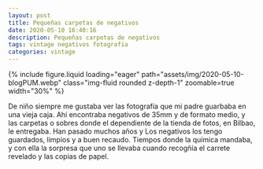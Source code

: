 ```yaml
---
layout: post
title: Pequeñas carpetas de negativos
date: 2020-05-10 16:40:16
description: Pequeñas carpetas de negativos
tags: vintage negativos fotografia
categories: vintage
---
```



<div class="row mt-3">
    {% include figure.liquid loading="eager" path="assets/img/2020-05-10-blogPUM.webp" class="img-fluid rounded z-depth-1" zoomable=true width="30%" %}
</div>

De niño siempre me gustaba ver las fotografía que mi padre guarbaba en una vieja caja. Ahí encontraba negativos de 35mm y de formato medio, y las carpetas o sobres donde el dependiente de la tienda de fotos, en Bilbao, le entregaba. Han pasado muchos años y Los negativos los tengo guardados, limpios y a buen recaudo.
Tiempos donde la química mandaba, y con ella la sorpresa que uno se llevaba cuando recogñía el carrete revelado y las copias de papel. 
